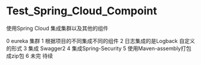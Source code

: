 # Test_Spring_Cloud_Compoint
使用Spring Cloud 集成集群以及其他的组件

0 eureka 集群
1 根据项目的不同集成不同的组件
2 日志集成的是Logback  自定义的形式
3 集成 Swagger2
4 集成Spring-Security
5 使用Maven-assembly打包成zip包
6 未完  待续
